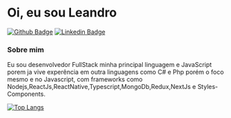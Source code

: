 # Oi, eu sou Leandro 

[![Github Badge](https://img.shields.io/badge/-Github-000?style=flat-square&logo=Github&logoColor=white&link=https://github.com/LeandKa)](https://github.com/LeandKa)
[![Linkedin Badge](https://img.shields.io/badge/-LinkedIn-blue?style=flat-square&logo=Linkedin&logoColor=white&link=https://www.linkedin.com/in/leandro-cavalcanti-8a3a0592/)](https://www.linkedin.com/in/leandro-cavalcanti-8a3a0592/)



### Sobre mim
Eu sou desenvolvedor FullStack minha principal linguagem e JavaScript porem ja vive experência em outra linguagens como C# e Php porém o foco mesmo e no Javascript, com frameworks como Nodejs,ReactJs,ReactNative,Typescript,MongoDb,Redux,NextJs e Styles-Components.

[![Top Langs](https://github-readme-stats.vercel.app/api/top-langs/?username=LeandKa&layout=compact)](https://github.com/anuraghazra/github-readme-stats)

